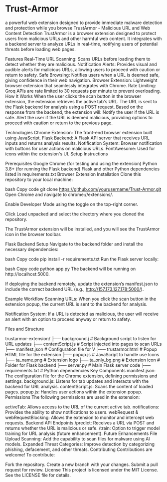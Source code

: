 # Trust-Armor
a powerful web extension designed to provide immediate malware detection and protection while you browse
TrustArmor - Malicious URL and Web Content Detection
TrustArmor is a browser extension designed to protect users from malicious URLs and other harmful web content. It integrates with a backend server to analyze URLs in real-time, notifying users of potential threats before loading web pages.

Features
Real-Time URL Scanning: Scans URLs before loading them to detect whether they are malicious.
Notification Alerts: Provides visual and audible alerts for malicious URLs, allowing users to proceed with caution or return to safety.
Safe Browsing: Notifies users when a URL is deemed safe, giving confidence in their web navigation.
Browser Extension: Lightweight browser extension that seamlessly integrates with Chrome.
Rate Limiting: Groq APIs are rate limited to 30 requests per minute to prevent overloading.
How It Works
When the user clicks the scan button in the browser extension, the extension retrieves the active tab's URL.
The URL is sent to the Flask backend for analysis using a POST request.
Based on the response from the backend, the extension will:
Notify the user if the URL is safe.
Alert the user if the URL is deemed malicious, providing options to proceed with caution or return to the previous page.

Technologies
Chrome Extension: The front-end browser extension built using JavaScript.
Flask Backend: A Flask API server that receives URL inputs and returns analysis results.
Notification System: Browser notification with buttons for user actions on malicious URLs.
FontAwesome: Used for icons within the extension's UI.
Setup Instructions

Prerequisites
Google Chrome (for testing and using the extension)
Python 3.8+ (for running the Flask backend)
Flask and other Python dependencies listed in requirements.txt
Browser Extension Installation
Clone this repository to your local machine:

bash
Copy code
git clone https://github.com/yourusername/Trust-Armor.git
Open Chrome and navigate to chrome://extensions/.

Enable Developer Mode using the toggle on the top-right corner.

Click Load unpacked and select the directory where you cloned the repository.

The TrustArmor extension will be installed, and you will see the TrustArmor icon in the browser toolbar.

Flask Backend Setup
Navigate to the backend folder and install the necessary dependencies:

bash
Copy code
pip install -r requirements.txt
Run the Flask server locally:

bash
Copy code
python app.py
The backend will be running on http://localhost:5000.

If deploying the backend remotely, update the extension’s manifest.json to include the correct backend URL (e.g., http://157.173.127.178:5000/).

Example Workflow
Scanning URLs: When you click the scan button in the extension popup, the current URL is sent to the backend for analysis.

Notification System: If a URL is detected as malicious, the user will receive an alert with an option to proceed anyway or return to safety.


Files and Structure

trustarmor-extension/
├── background.j                # Background script to listen for URL updates
├── contentScript.js              # Script injected into pages to scan URLs
├── manifest.json                 # Configuration file for V
├── trustarmor.html               # Popup HTML file for the extension
├── popup.js                      # JavaScript to handle use Icons
├── ta_name.png                   # Extension logo
├── ta_only_bg.png                # Extension icon
                 # Folder for Flask backend
├── server.py                    # Main Flask server code ├── requirements.txt          # Python dependencies
Key Components
manifest.json: The configuration file for the Chrome extension, defining permissions and settings.
background.js: Listens for tab updates and interacts with the backend for URL analysis.
contentScript.js: Scans the content of loaded pages.
popup.js: Handles user actions within the extension popup.
Permissions
The following permissions are used in the extension:

activeTab: Allows access to the URL of the current active tab.
notifications: Provides the ability to show notifications to users.
webRequest & webRequestBlocking: Allows the extension to monitor and intercept web requests.
Backend API Endpoints
/predict: Receives a URL via POST and returns whether the URL is malicious or safe.
/train: Option to trigger model training for URL analysis (future enhancement).
Future Enhancements
File Upload Scanning: Add the capability to scan files for malware using AI models.
Expanded Threat Categories: Improve detection by categorizing phishing, defacement, and other threats.
Contributing
Contributions are welcome! To contribute:

Fork the repository.
Create a new branch with your changes.
Submit a pull request for review.
License
This project is licensed under the MIT License. See the LICENSE file for details.
